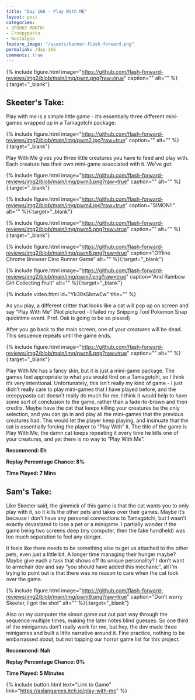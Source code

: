 ```yaml
---
title: "Day 166 - Play With ME"
layout: post
categories:
- SPOOKY MONTH!
- Creepypasta
- Nostalgia
feature_image: "/assets/banner-flash-forward.png"
permalink: /day-166
comments: true
---
```


{% include figure.html image="https://github.com/flash-forward-reviews/img2/blob/main/img/pwm.png?raw=true" caption="" alt="" %}{:target="_blank"}

## Skeeter's Take:

Play with me is a simple little game - it’s essentially three different mini-games wrapped up in a Tamagotchi package: 

{% include figure.html image="https://github.com/flash-forward-reviews/img2/blob/main/img/pwm2.jpg?raw=true" caption="" alt="" %}{:target="_blank"}

Play With Me gives you three little creatures you have to feed and play with. Each creature has their own mini-game associated with it. We’ve got: 

{% include figure.html image="https://github.com/flash-forward-reviews/img2/blob/main/img/pwm3.png?raw=true" caption="" alt="" %}{:target="_blank"}

{% include figure.html image="https://github.com/flash-forward-reviews/img2/blob/main/img/pwm4.jpg?raw=true" caption="SIMON!!" alt="" %}{:target="_blank"}

{% include figure.html image="https://github.com/flash-forward-reviews/img2/blob/main/img/pwm5.png?raw=true" caption="" alt="" %}{:target="_blank"}

{% include figure.html image="https://github.com/flash-forward-reviews/img2/blob/main/img/pwm6.png?raw=true" caption="Offline Chrome Browser Dino Runner Game" alt="" %}{:target="_blank"}

{% include figure.html image="https://github.com/flash-forward-reviews/img2/blob/main/img/pwm7.png?raw=true" caption="And Rainbow Girl Collecting Fruit" alt="" %}{:target="_blank"}

{% include video.html id="Yk30sSbnwEw" title="" %}

As you play, a different critter that looks like a cat will pop up on screen and say “Play With Me” (Not pictured - I failed my Snipping Tool Pokemon Snap quicktime event. Prof. Oak is going to be so pissed)

After you go back to the main screen, one of your creatures will be dead. This sequence repeats until the game ends. 

{% include figure.html image="https://github.com/flash-forward-reviews/img2/blob/main/img/pwm8.png?raw=true" caption="" alt="" %}{:target="_blank"}

Play With Me has a fancy skin, but it is just a mini-game package. The games feel appropriate to what you would find on a Tamagotchi, so I think it’s very intentional. Unfortunately, this isn’t really my kind of game - I just didn’t really care to play mini-games that I have played before, and the creepypasta cat doesn’t really do much for me.  I think it would help to have some sort of conclusion to the game, rather than a fade-to-brown and then credits. Maybe have the cat that keeps killing your creatures be the only selection, and you can go in and play all the mini-games that the previous creatures had. This would let the player keep playing, and insinuate that the cat is essentially forcing the player to “Play With” it. The title of the game is Play With Me, the damn cat keeps repeating it every time he kills one of your creatures, and yet there is no way to “Play With Me”.

**Recommend: Eh**

**Replay Percentage Chance: 8%**

**Time Played: 7 Mins**

## Sam's Take:

Like Skeeter said, the gimmick of this game is that the cat wants you to only play with it, so it kills the other pets and takes over their games. Maybe it’s because I don’t have any personal connections to Tamagotchi, but I wasn’t exactly devastated to lose a pet or a minigame. I partially wonder if the game being two screens deep (my computer, then the fake handheld) was too much separation to feel any danger.

It feels like there needs to be something else to get us attached to the other pets, even just a little bit. A longer time managing their hunger maybe? Maybe give each a task that shows off its unique personality? I don’t want to armchair dev and say “you should have added this mechanic”, all I’m trying to point out is that there was no reason to care when the cat took over the game.

{% include figure.html image="https://github.com/flash-forward-reviews/img2/blob/main/img/pwm9.png?raw=true" caption="Don’t worry Skeeter, I got the shot" alt="" %}{:target="_blank"}

Also on my computer the simon game cut out part way through the sequence multiple times, making the later notes blind guesses. So one third of the minigames don’t really work for me, but hey, the dev made three minigames and built a little narrative around it. Fine practice, nothing to be embarrassed about, but not topping our horror game list for this project.

**Recommend: Nah** 

**Replay Percentage Chance: 0%**

**Time Played: 5 Minutes**

{% include button.html text="Link to Game" link="https://aslangames.itch.io/play-with-me" %}